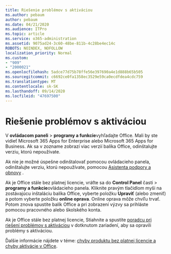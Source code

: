 ```yaml
---
title: Riešenie problémov s aktiváciou
ms.author: pebaum
author: pebaum
ms.date: 04/21/2020
ms.audience: ITPro
ms.topic: article
ms.service: o365-administration
ms.assetid: 9075ad24-3c60-48be-811b-4c28be4ec14c
ROBOTS: NOINDEX, NOFOLLOW
localization_priority: Normal
ms.custom:
- "909"
- "2000021"
ms.openlocfilehash: 5adce77d75b78ffe56e397690a4e1d888b65b505
ms.sourcegitcommit: c6692ce0fa1358ec3529e59ca0ecdfdea4cdc759
ms.translationtype: MT
ms.contentlocale: sk-SK
ms.lasthandoff: 09/14/2020
ms.locfileid: "47697500"
---
```

# <a name="activation-troubleshooting"></a>Riešenie problémov s aktiváciou

V **ovládacom paneli** \> **programy a funkcie**vyhľadajte Office. Mali by ste vidieť Microsoft 365 Apps for Enterprise alebo Microsoft 365 Apps for Business. Ak sa v zozname zobrazí viac verzií balíka Office, odinštalujte verziu, ktorú nepoužívate.
  
Ak nie je možné úspešne odinštalovať pomocou ovládacieho panela, odinštalujte verziu, ktorú nepoužívate, pomocou [Asistenta podpory a obnovy](https://aka.ms/SARA-OfficeUninstall-Alchemy) .
  
Ak je Office stále bez platnej licencie, vráťte sa do **Control Panel** časti \> **programy a funkcie**ovládacieho panela. Kliknite pravým tlačidlom myši na zostávajúcu inštaláciu balíka Office, vyberte položku **Upraviť** (alebo zmeniť) a potom vyberte položku **online oprava**. Online oprava môže chvíľu trvať. Potom znova spustite balík Office a pri zobrazení výzvy sa prihláste pomocou pracovného alebo školského konta.
  
Ak je Office stále bez platnej licencie, Stiahnite a spustite [poradcu pri riešení problémov s aktiváciou](https://aka.ms/SARA-OfficeActivation-Alchemy) v dotknutom zariadení, aby sa opravili problémy s aktiváciou.
  
Ďalšie informácie nájdete v téme: [chyby produktu bez platnej licencie a chyby aktivácie v Office](https://support.office.com/article/0d23d3c0-c19c-4b2f-9845-5344fedc4380).
